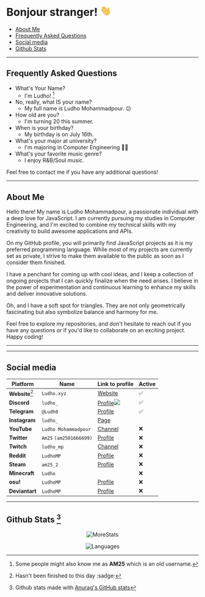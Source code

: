<!--
Ah hello and welcome to my profile :)
You can do the same for your github profile by creating a repository with the name of your account.
-->
# Bonjour stranger! <img src="assets/Hand.gif" height="28px">
<!-- I'm not french btw -->

  - [About Me](#about-me)
  - [Frequently Asked Questions](#frequently-asked-questions)
  - [Social media](#social-media)
  - [Github Stats](#github-stats-2)

---
## Frequently Asked Questions

- What's Your Name?
  - I'm Ludho! [^1]
- No, really, what IS your name?
  - My full name is Ludho Mohammadpour. 😕
- How old are you?
   - I'm turning 20 this summer.
- When is your birthday?
  - My birthday is on July 16th.
- What's your major at university?
  - I'm majoring in Computer Engineering 👨‍💻
- What's your favorite music genre?
  - I enjoy R&B/Soul music.

Feel free to contact me if you have any additional questions!

---
## About Me

Hello there! My name is Ludho Mohammadpour, a passionate individual with a deep love for JavaScript. I am currently pursuing my studies in Computer Engineering, and I'm excited to combine my technical skills with my creativity to build awesome applications and APIs.

On my GitHub profile, you will primarily find JavaScript projects as it is my preferred programming language. While most of my projects are currently set as private, I strive to make them available to the public as soon as I consider them finished.

I have a penchant for coming up with cool ideas, and I keep a collection of ongoing projects that I can quickly finalize when the need arises. I believe in the power of experimentation and continuous learning to enhance my skills and deliver innovative solutions.

Oh, and I have a soft spot for triangles. They are not only geometrically fascinating but also symbolize balance and harmony for me.

Feel free to explore my repositories, and don't hesitate to reach out if you have any questions or if you'd like to collaborate on an exciting project. Happy coding!

---
---

## Social media

<div align="center">

Platform|Name|Link to profile|Active  
---|---|---|---  
**Website**[^3]|`Ludho.xyz`|[Website](https://ludho.xyz)|✅
**Discord**|`ludho_`|[Profile<img src="https://discord.c99.nl/widget/theme-4/538014645068234753.png" height="45px">](https://discord.com/users/538014645068234753) |✅
**Telegram**|`@Ludh0`|[Profile](https://t.me/Ludh0)|✅
**Instagram**|`ludho_`|[Page](https://instagram.com/ludho_)
**YouTube**|`Ludho Mohammadpour`|[Channel](https://www.youtube.com/channel/UCuXZxz4Ej7IQnuU86RfpWOg)|❌
**Twitter**|`Am25` `(am2501666699)`|[Profile](https://twitter.com/am2501666699)|❌
**Twitch**|`ludho_mp`|[Channel](https://www.twitch.tv/ludho_mp)|❌
**Reddit**|`LudhoMP`|[Profile](https://www.reddit.com/user/LudhoMP)|❌
**Steam**|`am25_2`|[Profile](https://steamcommunity.com/id/Am25_2/)|❌
**Minecraft**|`Ludho`||❌
**osu!**|`LudhoMP`|[Profile](https://osu.ppy.sh/users/15257509)|❌
**Deviantart**|`LudhoMP`|[Profile](https://www.deviantart.com/ludhomp)|❌

</div>

---

## Github Stats [^2]
<div align="center">

![MoreStats](https://github-readme-streak-stats.herokuapp.com/?user=Luhdo&theme=gruvbox_duo&background=323540&hide_border=true&ring=5294E2&currStreakLabel=5294E2&sideNums=FFFFFF&currStreakNum=FFFFFF&sideLabels=5294E2&text_color=ffffff&count_private=true)

 ![Languages](https://github-readme-stats.vercel.app/api/top-langs/?username=Luhdo&layout=compact&langs_count=6&bg_color=323540&hide_border=true&text_color=ffffff)

</div>

[^1]: Some people might also know me as **AM25** which is an old username.
[^2]: Github stats made with [Anurag's GitHub stats](https://github.com/anuraghazra/github-readme-stats)
[^3]: Hasn't been finished to this day :sadge:
